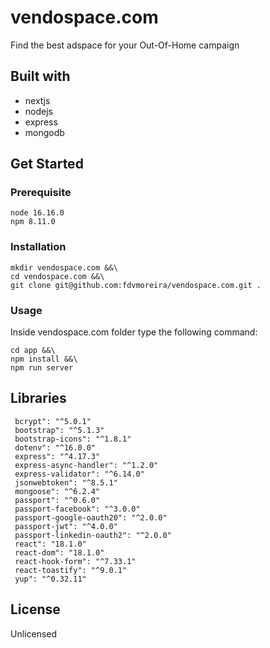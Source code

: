 # vendospace.com
Find the best adspace for your Out-Of-Home campaign

## Built with
* nextjs
* nodejs
* express
* mongodb

## Get Started
### Prerequisite
    node 16.16.0
    npm 8.11.0

### Installation
    mkdir vendospace.com &&\
    cd vendospace.com &&\
    git clone git@github.com:fdvmoreira/vendospace.com.git .

### Usage
Inside vendospace.com folder type the following command:
``` 
cd app &&\
npm install &&\
npm run server
 ```

## Libraries
     bcrypt": "^5.0.1"
     bootstrap": "^5.1.3"
     bootstrap-icons": "^1.8.1"
     dotenv": "^16.0.0"
     express": "^4.17.3"
     express-async-handler": "^1.2.0"
     express-validator": "^6.14.0"
     jsonwebtoken": "^8.5.1"
     mongoose": "^6.2.4"
     passport": "^0.6.0"
     passport-facebook": "^3.0.0"
     passport-google-oauth20": "^2.0.0"
     passport-jwt": "^4.0.0"
     passport-linkedin-oauth2": "^2.0.0"
     react": "18.1.0"
     react-dom": "18.1.0"
     react-hook-form": "^7.33.1"
     react-toastify": "^9.0.1"
     yup": "^0.32.11"

## License
Unlicensed

